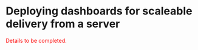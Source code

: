 # Deploying dashboards for scaleable delivery from a server

<span style="color:red">Details to be completed.</span>
